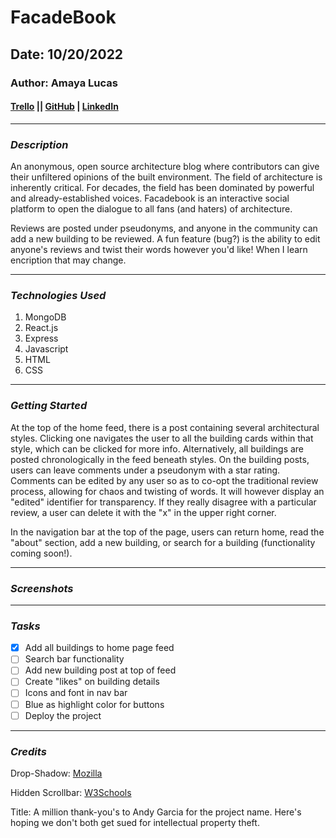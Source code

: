 # FacadeBook

## Date: 10/20/2022

### Author: Amaya Lucas

#### [Trello](https://trello.com/b/BegZayn6/facadebook) || [GitHub](https://github.com/ajluc) | [LinkedIn](https://www.linkedin.com/in/amaya-lucas/)

---

### **_Description_**

An anonymous, open source architecture blog where contributors can give their unfiltered opinions of the built environment. The field of architecture is inherently critical. For decades, the field has been dominated by powerful and already-established voices. Facadebook is an interactive social platform to open the dialogue to all fans (and haters) of architecture.

Reviews are posted under pseudonyms, and anyone in the community can add a new building to be reviewed. A fun feature (bug?) is the ability to edit anyone's reviews and twist their words however you'd like! When I learn encription that may change.

---

### **_Technologies Used_**

1. MongoDB
2. React.js
3. Express
4. Javascript
5. HTML
6. CSS

---

### **_Getting Started_**

At the top of the home feed, there is a post containing several architectural styles. Clicking one navigates the user to all the building cards within that style, which can be clicked for more info. Alternatively, all buildings are posted chronologically in the feed beneath styles. On the building posts, users can leave comments under a pseudonym with a star rating. Comments can be edited by any user so as to co-opt the traditional review process, allowing for chaos and twisting of words. It will however display an "edited" identifier for transparency. If they really disagree with a particular review, a user can delete it with the "x" in the upper right corner.

In the navigation bar at the top of the page, users can return home, read the "about" section, add a new building, or search for a building (functionality coming soon!).

---

### **_Screenshots_**

---

### **_Tasks_**

- [x] Add all buildings to home page feed
- [ ] Search bar functionality
- [ ] Add new building post at top of feed
- [ ] Create "likes" on building details
- [ ] Icons and font in nav bar
- [ ] Blue as highlight color for buttons
- [ ] Deploy the project

---

### **_Credits_**

Drop-Shadow: [Mozilla](https://developer.mozilla.org/en-US/docs/Web/CSS/filter-function/drop-shadow)

Hidden Scrollbar: [W3Schools](https://www.w3schools.com/howto/howto_css_hide_scrollbars.asp)

Title: A million thank-you's to Andy Garcia for the project name. Here's hoping we don't both get sued for intellectual property theft.
